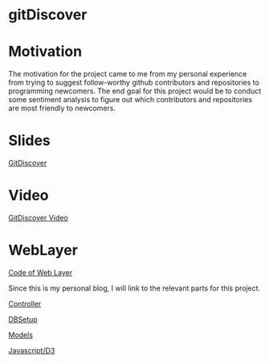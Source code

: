 # gitDiscover

# Motivation
The motivation for the project came to me from my personal experience from trying to suggest follow-worthy github contributors and repositories to programming newcomers. The end goal for this project would be to conduct some sentiment analysis to figure out which contributors and repositories are most friendly to newcomers.

# Slides
[GitDiscover](http://www.slideshare.net/mobby1982/gitdiscover)

# Video
[GitDiscover Video](https://www.youtube.com/watch?v=fr5hm6zOj2c)

# WebLayer
[Code of Web Layer](https://github.com/virdis/functional-imperative.com)

Since this is my personal blog, I will link to the relevant parts for this project.

[Controller](https://github.com/virdis/functional-imperative.com/blob/master/app/controllers/GitDiscover.scala)

[DBSetup](https://github.com/virdis/functional-imperative.com/blob/master/app/database/db.scala)

[Models](https://github.com/virdis/functional-imperative.com/tree/master/app/models/gitdiscover)

[Javascript/D3](https://github.com/virdis/functional-imperative.com/tree/master/public/javascripts)

